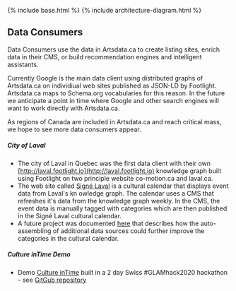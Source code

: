 
{% include base.html %}
{% include architecture-diagram.html %}

Data Consumers
--------------

Data Consumers use the data in Artsdata.ca to create listing sites, enrich data in their CMS, or build recommendation engines and intelligent assistants.

Currently Google is the main data client using distributed graphs of Artsdata.ca on individiual web sites published as JSON-LD by Footlight. Artsdata.ca maps to Schema.org vocabularies for this reason. In the future we anticipate a point in time where Google and other search engines will want to work directly with Artsdata.ca.

As regions of Canada are included in Artsdata.ca and reach critical mass, we hope to see more data consumers appear.


##### City of Laval

* The city of Laval in Quebec was the first data client with their own [http://laval.footlight.io](http://laval.footlight.io) knowledge graph built using Footlight on two principle website co-motion.ca and laval.ca. 
* The web site called [Signé Laval](https://signelaval.com/fr/evenements) is a cultural calendar that displays event data from Laval's kn owledge graph.  The calendar uses a CMS that refreshes it's data from the knowledge graph weekly.  In the CMS, the event data is manually tagged with categories which are then published in the Signé Laval cultural calendar.  
* A future project was documented [here](https://linkeddigitalfuture.ca/fr/2020/04/02/lier-des-jeux-de-donnees-afin-dameliorer-les-calendriers-culturels/) that describes how the auto-assembling of additional data sources could further improve the categories in the cultural calendar.

##### Culture inTime Demo

* Demo [Culture inTime](https://culture-intime.herokuapp.com) built in a 2 day Swiss #GLAMhack2020 hackathon - see [GitGub repository](https://github.com/saumier/GLAMhack2020-Culture-inTime)
